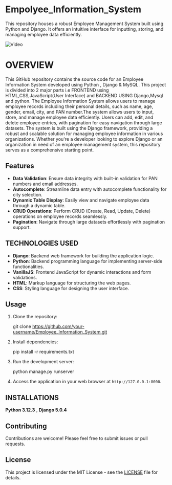 # Empolyee_Information_System
This repository houses a robust Employee Management System built using Python and Django. It offers an intuitive interface for inputting, storing, and managing employee data efficiently.

![Video](https://youtu.be/KK9XZhqFTEg)

# OVERVIEW
This GitHub repository contains the source code for an Employee Information System developed using Python , Django & MySQL. This project is divided into 2 major parts i.e FRONTEND using HTML,CSS,JavaScript(User Interface) and BACKEND USING Django,Mysql and python.
The Employee Information System allows users to manage employee records including their personal details, such as name, age, gender, email, city, and PAN number.The system allows users to input, store, and manage employee data efficiently. Users can add, edit, and delete employee entries, with pagination for easy navigation through large datasets. The system is built using the Django framework, providing a robust and scalable solution for managing employee information in various organizations. Whether you're a developer looking to explore Django or an organization in need of an employee management system, this repository serves as a comprehensive starting point.

## Features

- **Data Validation**: Ensure data integrity with built-in validation for PAN numbers and email addresses.
- **Autocomplete**: Streamline data entry with autocomplete functionality for city selection.
- **Dynamic Table Display**: Easily view and navigate employee data through a dynamic table.
- **CRUD Operations**: Perform CRUD (Create, Read, Update, Delete) operations on employee records seamlessly.
- **Pagination**: Navigate through large datasets effortlessly with pagination support.

## TECHNOLOGIES USED

- **Django**: Backend web framework for building the application logic.
- **Python**: Backend programming language for implementing server-side functionalities.
- **VanillaJS**: Frontend JavaScript for dynamic interactions and form validations.
- **HTML**: Markup language for structuring the web pages.
- **CSS**: Styling language for designing the user interface.


## Usage

1. Clone the repository:

    git clone https://github.com/your-username/Employee_Information_System.git
    

2. Install dependencies:

    pip install -r requirements.txt


3. Run the development server:

    python manage.py runserver
   

5. Access the application in your web browser at `http://127.0.0.1:8000`.


## INSTALLATIONS

**Python 3.12.3**  , **Django 5.0.4** 

## Contributing

Contributions are welcome! Please feel free to submit issues or pull requests.

## License

This project is licensed under the MIT License - see the [LICENSE](LICENSE) file for details.
